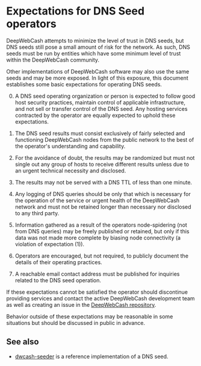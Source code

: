Expectations for DNS Seed operators
====================================

DeepWebCash attempts to minimize the level of trust in DNS seeds,
but DNS seeds still pose a small amount of risk for the network.
As such, DNS seeds must be run by entities which have some minimum
level of trust within the DeepWebCash community.

Other implementations of DeepWebCash software may also use the same
seeds and may be more exposed. In light of this exposure, this
document establishes some basic expectations for operating DNS seeds.

0. A DNS seed operating organization or person is expected to follow good
host security practices, maintain control of applicable infrastructure,
and not sell or transfer control of the DNS seed. Any hosting services
contracted by the operator are equally expected to uphold these expectations.

1. The DNS seed results must consist exclusively of fairly selected and
functioning DeepWebCash nodes from the public network to the best of the
operator's understanding and capability.

2. For the avoidance of doubt, the results may be randomized but must not
single out any group of hosts to receive different results unless due to an
urgent technical necessity and disclosed.

3. The results may not be served with a DNS TTL of less than one minute.

4. Any logging of DNS queries should be only that which is necessary
for the operation of the service or urgent health of the DeepWebCash
network and must not be retained longer than necessary nor disclosed
to any third party.

5. Information gathered as a result of the operators node-spidering
(not from DNS queries) may be freely published or retained, but only
if this data was not made more complete by biasing node connectivity
(a violation of expectation (1)).

6. Operators are encouraged, but not required, to publicly document the
details of their operating practices.

7. A reachable email contact address must be published for inquiries
related to the DNS seed operation.

If these expectations cannot be satisfied the operator should discontinue
providing services and contact the active DeepWebCash development team as well as
creating an issue in the [DeepWebCash repository](https://github.com/dwcash/dwcash).

Behavior outside of these expectations may be reasonable in some
situations but should be discussed in public in advance.

See also
----------
- [dwcash-seeder](https://github.com/dwcash/dwcash-seeder) is a reference
  implementation of a DNS seed.
